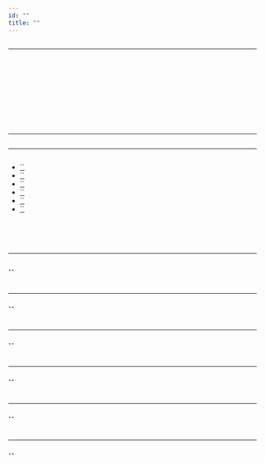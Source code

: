 ```yaml
---
id: ""
title: ""
---
```

> 
> 
> 



## 



****

```javascript

```

```javascript{31-36}

```

> 
> 
> 





```css

```



### 



```javascript{5-6}

```



```css

```



> 
> 
> 
> 
> 

### 



```javascript


```

### 





```javascript{4,6,13}

```

### 



```javascript{10}

```

### 



> 
> 
> 

* * *

## 

****

```javascript

```



* [``]()
* [``]()
* [``]()
* [``]()
* [``]()
* [``]()

#### 



```javascript{1}

```



```javascript{1}

```



#### 





```javascript

```



```javascript

```



* * *

## 

### ``

```javascript

```



* * *

### ``

```javascript

```



* * *

### ``

```javascript

```



* * *

### ``

```javascript

```



* * *

### ``

```javascript

```



* * *

### ``

```javascript

```